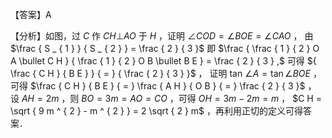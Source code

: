 【答案】A

【分析】如图，过 $C$ 作 $C H \bot A O$ 于 $H$ ，证明 $\angle C O D = \angle B O E = \angle C A O$ ， 由 $\frac { S _ { 1 } } { S _ { 2 } } = \frac { 2 } { 3 }$ 即 $\frac { \frac { 1 } { 2 } O A \bullet C H } { \frac { 1 } { 2 } O B \bullet B E } = \frac { 2 } { 3 } ,$ 可得 ${ \frac { C H } { B E } } { = } { \frac { 2 } { 3 } }$ ， 证明 tan $\angle A = \tan \angle B O E$ ，可得 $\frac { C H } { B E } { = } \frac { A H } { O B } { = } \frac { 2 } { 3 }$ ， 设 $A H = 2 m$ ，则 $B O = 3 m = A O = C O$ ，可得 $O H = 3 m - 2 m = m$ ， $C H = \sqrt { 9 m ^ { 2 } - m ^ { 2 } } = 2 \sqrt { 2 } m$ ，再利用正切的定义可得答案．
